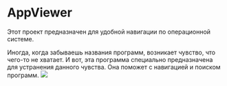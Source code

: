 # AppViewer

<p>
    Этот проект предназначен для удобной навигации по операционной системе.
</p>
Иногда, когда забываешь названия программ, возникает чувство, что чего-то не хватает.
И вот, эта программа специально предназначена для устранения данного чувства.
Она поможет с навигацией и поиском программ.

<img src="data/Dall-e Mini.ico">
